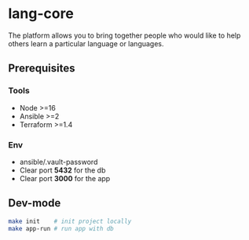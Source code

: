 # lang-core

<p>
  The platform allows you to bring together people who would like to help 
  others learn a particular language or languages.
</p>

## Prerequisites

### Tools

<ul>
  <li>Node      >=16</li>
  <li>Ansible   >=2</li>
  <li>Terraform >=1.4</li>
</ul>

### Env

<ul>
  <li>ansible/.vault-password</li>
  <li>Clear port <b>5432</b> for the db</li>
  <li>Clear port <b>3000</b> for the app</li>
</ul>

## Dev-mode

```bash
make init    # init project locally
make app-run # run app with db
```
